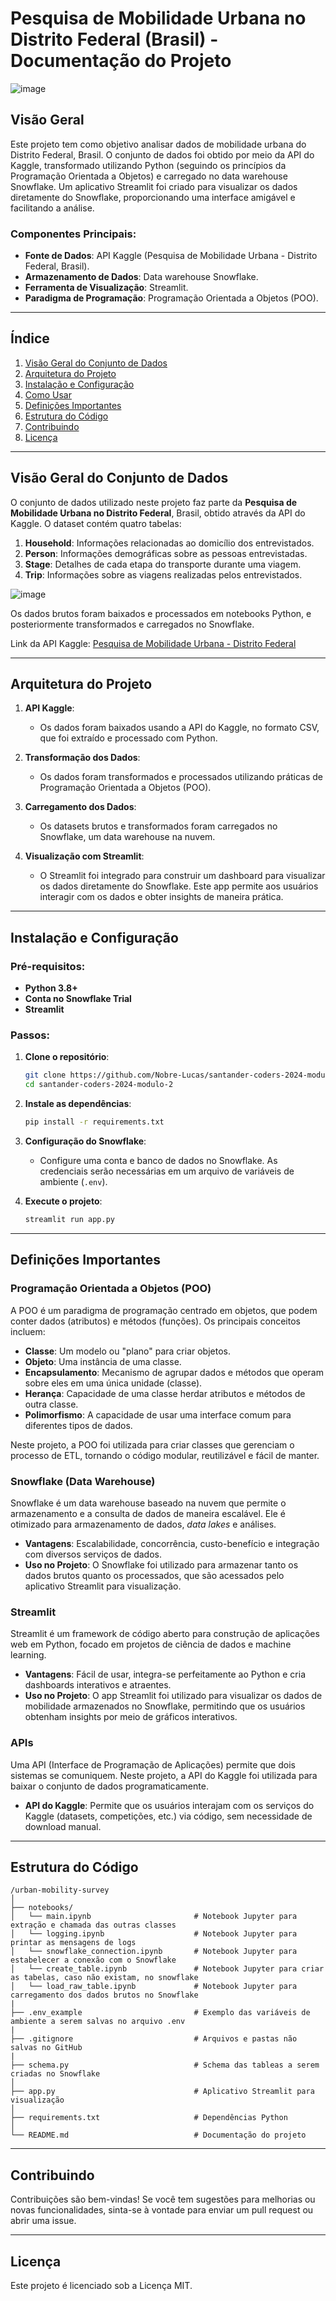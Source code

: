 # Pesquisa de Mobilidade Urbana no Distrito Federal (Brasil) - Documentação do Projeto

![image](https://github.com/user-attachments/assets/88b7d5bc-7805-4623-a184-9403eef8cf0f)


## Visão Geral
Este projeto tem como objetivo analisar dados de mobilidade urbana do Distrito Federal, Brasil. O conjunto de dados foi obtido por meio da API do Kaggle, transformado utilizando Python (seguindo os princípios da Programação Orientada a Objetos) e carregado no data warehouse Snowflake. Um aplicativo Streamlit foi criado para visualizar os dados diretamente do Snowflake, proporcionando uma interface amigável e facilitando a análise.

### Componentes Principais:
- **Fonte de Dados**: API Kaggle (Pesquisa de Mobilidade Urbana - Distrito Federal, Brasil).
- **Armazenamento de Dados**: Data warehouse Snowflake.
- **Ferramenta de Visualização**: Streamlit.
- **Paradigma de Programação**: Programação Orientada a Objetos (POO).

---

## Índice
1. [Visão Geral do Conjunto de Dados](#visão-geral-do-conjunto-de-dados)
2. [Arquitetura do Projeto](#arquitetura-do-projeto)
3. [Instalação e Configuração](#instalação-e-configuração)
4. [Como Usar](#como-usar)
5. [Definições Importantes](#definições-importantes)
6. [Estrutura do Código](#estrutura-do-código)
7. [Contribuindo](#contribuindo)
8. [Licença](#licença)

---

## Visão Geral do Conjunto de Dados
O conjunto de dados utilizado neste projeto faz parte da **Pesquisa de Mobilidade Urbana no Distrito Federal**, Brasil, obtido através da API do Kaggle. O dataset contém quatro tabelas:

1. **Household**: Informações relacionadas ao domicílio dos entrevistados.
2. **Person**: Informações demográficas sobre as pessoas entrevistadas.
3. **Stage**: Detalhes de cada etapa do transporte durante uma viagem.
4. **Trip**: Informações sobre as viagens realizadas pelos entrevistados.

![image](https://github.com/user-attachments/assets/9c6b80d1-113d-4c87-a0cd-11d09690137c)


Os dados brutos foram baixados e processados em notebooks Python, e posteriormente transformados e carregados no Snowflake.

Link da API Kaggle:
[Pesquisa de Mobilidade Urbana - Distrito Federal](https://www.kaggle.com/api/v1/datasets/download/danielefm/urban-mobility-survey-federal-district-brazil?datasetVersionNumber=1)

---

## Arquitetura do Projeto

1. **API Kaggle**: 
   - Os dados foram baixados usando a API do Kaggle, no formato CSV, que foi extraído e processado com Python.

2. **Transformação dos Dados**:
   - Os dados foram transformados e processados utilizando práticas de Programação Orientada a Objetos (POO).

3. **Carregamento dos Dados**:
   - Os datasets brutos e transformados foram carregados no Snowflake, um data warehouse na nuvem.

4. **Visualização com Streamlit**:
   - O Streamlit foi integrado para construir um dashboard para visualizar os dados diretamente do Snowflake. Este app permite aos usuários interagir com os dados e obter insights de maneira prática.

---

## Instalação e Configuração

### Pré-requisitos:
- **Python 3.8+**
- **Conta no Snowflake Trial**
- **Streamlit**

### Passos:

1. **Clone o repositório**:
   ```bash
   git clone https://github.com/Nobre-Lucas/santander-coders-2024-modulo-2.git
   cd santander-coders-2024-modulo-2
   ```

2. **Instale as dependências**:
   ```bash
   pip install -r requirements.txt
   ```

3. **Configuração do Snowflake**:
   - Configure uma conta e banco de dados no Snowflake. As credenciais serão necessárias em um arquivo de variáveis de ambiente (`.env`).

4. **Execute o projeto**:
   ```bash
   streamlit run app.py
   ```

---

## Definições Importantes

### Programação Orientada a Objetos (POO)
A POO é um paradigma de programação centrado em objetos, que podem conter dados (atributos) e métodos (funções). Os principais conceitos incluem:
- **Classe**: Um modelo ou "plano" para criar objetos.
- **Objeto**: Uma instância de uma classe.
- **Encapsulamento**: Mecanismo de agrupar dados e métodos que operam sobre eles em uma única unidade (classe).
- **Herança**: Capacidade de uma classe herdar atributos e métodos de outra classe.
- **Polimorfismo**: A capacidade de usar uma interface comum para diferentes tipos de dados.

Neste projeto, a POO foi utilizada para criar classes que gerenciam o processo de ETL, tornando o código modular, reutilizável e fácil de manter.

### Snowflake (Data Warehouse)
Snowflake é um data warehouse baseado na nuvem que permite o armazenamento e a consulta de dados de maneira escalável. Ele é otimizado para armazenamento de dados, *data lakes* e análises.
- **Vantagens**: Escalabilidade, concorrência, custo-benefício e integração com diversos serviços de dados.
- **Uso no Projeto**: O Snowflake foi utilizado para armazenar tanto os dados brutos quanto os processados, que são acessados pelo aplicativo Streamlit para visualização.

### Streamlit
Streamlit é um framework de código aberto para construção de aplicações web em Python, focado em projetos de ciência de dados e machine learning.
- **Vantagens**: Fácil de usar, integra-se perfeitamente ao Python e cria dashboards interativos e atraentes.
- **Uso no Projeto**: O app Streamlit foi utilizado para visualizar os dados de mobilidade armazenados no Snowflake, permitindo que os usuários obtenham insights por meio de gráficos interativos.

### APIs
Uma API (Interface de Programação de Aplicações) permite que dois sistemas se comuniquem. Neste projeto, a API do Kaggle foi utilizada para baixar o conjunto de dados programaticamente.
- **API do Kaggle**: Permite que os usuários interajam com os serviços do Kaggle (datasets, competições, etc.) via código, sem necessidade de download manual.

---

## Estrutura do Código

```
/urban-mobility-survey
│
├── notebooks/
│   └── main.ipynb                       # Notebook Jupyter para extração e chamada das outras classes
│   └── logging.ipynb                    # Notebook Jupyter para printar as mensagens de logs
│   └── snowflake_connection.ipynb       # Notebook Jupyter para estabelecer a conexão com o Snowflake
│   └── create_table.ipynb               # Notebook Jupyter para criar as tabelas, caso não existam, no snowflake
│   └── load_raw_table.ipynb             # Notebook Jupyter para carregamento dos dados brutos no Snowflake
|
├── .env_example                         # Exemplo das variáveis de ambiente a serem salvas no arquivo .env
|
├── .gitignore                           # Arquivos e pastas não salvas no GitHub
|
├── schema.py                            # Schema das tableas a serem criadas no Snowflake
│
├── app.py                               # Aplicativo Streamlit para visualização
│
├── requirements.txt                     # Dependências Python
│
└── README.md                            # Documentação do projeto
```

---

## Contribuindo
Contribuições são bem-vindas! Se você tem sugestões para melhorias ou novas funcionalidades, sinta-se à vontade para enviar um pull request ou abrir uma issue.

---

## Licença
Este projeto é licenciado sob a Licença MIT.
